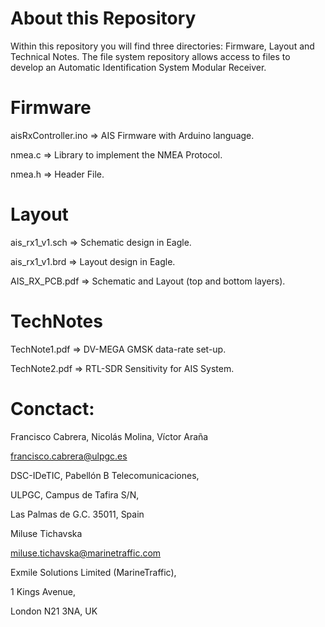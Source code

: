 # About this Repository

Within this repository you will find three directories: Firmware, Layout and Technical Notes. The file system repository allows access to files to develop an Automatic Identification System Modular Receiver.

# Firmware
aisRxController.ino =>  AIS Firmware  with Arduino language.

nmea.c              =>  Library to implement the NMEA Protocol.

nmea.h              =>  Header File.

# Layout
ais_rx1_v1.sch      =>  Schematic design in Eagle.

ais_rx1_v1.brd      =>  Layout design in Eagle.

AIS_RX_PCB.pdf      =>  Schematic and Layout (top and bottom layers).

# TechNotes
TechNote1.pdf       =>  DV-MEGA GMSK data-rate set-up.

TechNote2.pdf       =>  RTL-SDR Sensitivity for AIS System.

# Conctact:
 
Francisco Cabrera, Nicolás Molina, Víctor Araña

francisco.cabrera@ulpgc.es

DSC-IDeTIC, Pabellón B Telecomunicaciones,

ULPGC, Campus de Tafira S/N,

Las Palmas de G.C. 35011, Spain

Miluse Tichavska

miluse.tichavska@marinetraffic.com

Exmile Solutions Limited (MarineTraffic),

1 Kings Avenue,

London N21 3NA, UK
